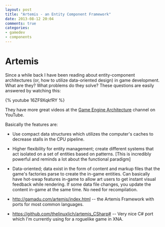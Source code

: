 ```yaml
---
layout: post
title: "Artemis - an Entity Component Framework"
date: 2013-08-12 20:04
comments: true
categories: 
- gamedev 
- components
---
```


# Artemis

Since a while back I have been reading about entity-component architectures (or, how to utilize data-oriented design) in game development.
What are they? What problems do they solve? These questions are easily answered by watching this:

{% youtube 16ZF9XqkfRY %}

They have more great videos at the [Game Engine Architecture](http://www.youtube.com/user/GameEngineArchitects) channel on YouTube.

Basically the features are:
* Use compact data structures which utilizes the computer's caches to decrease stalls in the CPU pipeline.
* Higher flexibility for entity management; create different systems that act isolated on a set of entities based on patterns. [This is incredibly powerful and reminds a lot about the functional paradigm]
* Data-oriented; data exist in the form of content and markup files that the game's factories parse to create the in-game entities. Can basically have hot-swap features in-game to allow art users to get instant visual feedback while rendering. If some data file changes, you update the content in-game at the same time. No need for recompilation.


* http://gamadu.com/artemis/index.html -- the Artemis Framework with ports for most common languages.
* https://github.com/thelinuxlich/artemis_CSharp# -- Very nice C# port which I'm currently using for a roguelike game in XNA.

